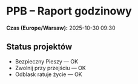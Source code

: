 # PPB – Raport godzinowy
**Czas (Europe/Warsaw):** 2025-10-30 09:30

## Status projektów
- Bezpieczny Pieszy — OK
- Zwolnij przy przejściu — OK
- Odblask ratuje życie — OK

